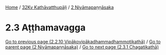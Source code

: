 
[Home](/) / [32Kv Kathāvatthupāḷi](../../32Kv.md) / [2 Niyāmapaṇṇāsaka](../2.md)

# 2.3 Aṭṭhamavagga


[Go to previous page (2.2.10 Vipākovipākadhammadhammotikathā)](2.2/2.2.10.md) / [Go to parent page (2 Niyāmapaṇṇāsaka)](../2.md) / [Go to next page (2.3.1 Chagatikathā)](2.3/2.3.1.md)


